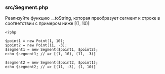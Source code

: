 
### src/Segment.php

Реализуйте функцию __toString, которая преобразует сегмент к строке в соответствии с примером ниже [(1, 10)]

    <?php
    
    $point1 = new Point(1, 10);
    $point2 = new Point(11, -3);
    $segment1 = new Segment($point1, $point2);
    echo $segment1; // => [(1, 10), (11, -3)]
    
    $segment2 = new Segment($point2, $point1);
    echo $segment2; // => [(11, -3), (1, 10)]
